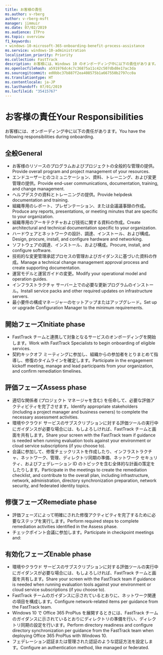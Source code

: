 ```yaml
---
title: お客様の責任
ms.author: v-rberg
author: v-rberg-msft
manager: jimmuir
ms.date: 07/02/2019
ms.audience: ITPro
ms.topic: overview
f1_keywords:
- windows-10-microsoft-365-onboarding-benefit-process-assistance
ms.service: windows-10-administration
localization_priority: Priority
ms.collection: FastTrack
description: お客様には、Windows 10 のオンボーディング中に以下の責任があります。
ms.openlocfilehash: a591976dc4c7c36875a11c42c507dbd8e17ac3da
ms.sourcegitcommit: ed0bbc37b887f2ea408575b1a667550b2797cc0a
ms.translationtype: HT
ms.contentlocale: ja-JP
ms.lasthandoff: 07/01/2019
ms.locfileid: "35415767"
---
```

# <a name="your-responsibilities"></a><span data-ttu-id="a5877-103">お客様の責任</span><span class="sxs-lookup"><span data-stu-id="a5877-103">Your Responsibilities</span></span>

<span data-ttu-id="a5877-104">お客様には、オンボーディング中に以下の責任があります。</span><span class="sxs-lookup"><span data-stu-id="a5877-104">You have the following responsibilities during onboarding.</span></span>

## <a name="general"></a><span data-ttu-id="a5877-105">全般</span><span class="sxs-lookup"><span data-stu-id="a5877-105">General</span></span>

- <span data-ttu-id="a5877-106">お客様のリソースのプログラムおよびプロジェクトの全般的な管理の提供。</span><span class="sxs-lookup"><span data-stu-id="a5877-106">Provide overall program and project management of your resources.</span></span>
- <span data-ttu-id="a5877-107">エンドユーザーとのコミュニケーション、資料、トレーニング、および変更管理の提供。</span><span class="sxs-lookup"><span data-stu-id="a5877-107">Provide end-user communications, documentation, training, and change management.</span></span>
- <span data-ttu-id="a5877-108">ヘルプデスクの資料とトレーニングの提供。</span><span class="sxs-lookup"><span data-stu-id="a5877-108">Provide helpdesk documentation and training.</span></span>
- <span data-ttu-id="a5877-109">組織専用のレポート、プレゼンテーション、または会議議事録の作成。</span><span class="sxs-lookup"><span data-stu-id="a5877-109">Produce any reports, presentations, or meeting minutes that are specific to your organization.</span></span>
- <span data-ttu-id="a5877-110">組織専用のアーキテクチャおよび技術に関する資料の作成。</span><span class="sxs-lookup"><span data-stu-id="a5877-110">Create architectural and technical documentation specific to your organization.</span></span>
- <span data-ttu-id="a5877-111">ハードウェアとネットワークの設計、調達、インストール、および構成。</span><span class="sxs-lookup"><span data-stu-id="a5877-111">Design, procure, install, and configure hardware and networking.</span></span>
- <span data-ttu-id="a5877-112">ソフトウェアの調達、インストール、および構成。</span><span class="sxs-lookup"><span data-stu-id="a5877-112">Procure, install, and configure software.</span></span>
- <span data-ttu-id="a5877-113">技術的な変更管理承認プロセスの管理およびガイダンスに基づいた資料の作成。</span><span class="sxs-lookup"><span data-stu-id="a5877-113">Manage a technical change management approval process and create supporting documentation.</span></span>
- <span data-ttu-id="a5877-114">運営モデルと運営ガイドの変更。</span><span class="sxs-lookup"><span data-stu-id="a5877-114">Modify your operational model and operation guides.</span></span>
- <span data-ttu-id="a5877-115">インフラストラクチャ サーバー上での必要な更新プログラムのインストール。</span><span class="sxs-lookup"><span data-stu-id="a5877-115">Install service packs and other required updates on infrastructure servers.</span></span>
- <span data-ttu-id="a5877-116">最小要件の構成マネージャーのセットアップまたはアップグレード。</span><span class="sxs-lookup"><span data-stu-id="a5877-116">Set up or upgrade Configuration Manager to the minimum requirements.</span></span>

## <a name="initiate-phase"></a><span data-ttu-id="a5877-117">開始フェーズ</span><span class="sxs-lookup"><span data-stu-id="a5877-117">Initiate phase</span></span>

- <span data-ttu-id="a5877-118">FastTrack チームと連携して対象となるサービスのオンボーディングを開始します。</span><span class="sxs-lookup"><span data-stu-id="a5877-118">Work with FastTrack Specialists to begin onboarding of eligible services.</span></span>
- <span data-ttu-id="a5877-119">契約キックオフ ミーティングに参加し、組織からの参加者をとりまとめて指導し、修復のタイムラインを確定します。</span><span class="sxs-lookup"><span data-stu-id="a5877-119">Participate in the engagement kickoff meeting, manage and lead participants from your organization, and confirm remediation timelines.</span></span>

## <a name="assess-phase"></a><span data-ttu-id="a5877-120">評価フェーズ</span><span class="sxs-lookup"><span data-stu-id="a5877-120">Assess phase</span></span>

- <span data-ttu-id="a5877-121">適切な関係者 (プロジェクト マネージャを含む) を任命して、必要な評価アクティビティを完了させます。</span><span class="sxs-lookup"><span data-stu-id="a5877-121">Identify appropriate stakeholders (including a project manager and business owners) to complete the necessary assessment activities.</span></span>
- <span data-ttu-id="a5877-122">環境やクラウド サービスのサブスクリプションに対する評価ツールの実行中にガイダンスが必要な場合には、もしよろしければ、FastTrack チームと画面を共有します。</span><span class="sxs-lookup"><span data-stu-id="a5877-122">Share your screen with the FastTrack team if guidance is needed when running evaluation tools against your environment or cloud service subscriptions (if you choose to).</span></span>
- <span data-ttu-id="a5877-123">会議に参加して、修復チェックリストを作成したり、インフラストラクチャ、ネットワーク、管理、ディレクトリ同期の準備、ネットワーク セキュリティ、およびフェデレーション ID のトピックを含む全体的な計画の策定をしたりします。</span><span class="sxs-lookup"><span data-stu-id="a5877-123">Participate in the meetings to create the remediation checklist, and contribute to the overall plan, including infrastructure, network, administration, directory synchronization preparation, network security, and federated identity topics.</span></span>

## <a name="remediate-phase"></a><span data-ttu-id="a5877-124">修復フェーズ</span><span class="sxs-lookup"><span data-stu-id="a5877-124">Remediate phase</span></span>

- <span data-ttu-id="a5877-125">評価フェーズによって明確にされた修復アクティビティを完了するために必要なステップを実行します。</span><span class="sxs-lookup"><span data-stu-id="a5877-125">Perform required steps to complete remediation activities identified in the Assess phase.</span></span>
- <span data-ttu-id="a5877-126">チェックポイント会議に参加します。</span><span class="sxs-lookup"><span data-stu-id="a5877-126">Participate in checkpoint meetings and:</span></span>

## <a name="enable-phase"></a><span data-ttu-id="a5877-127">有効化フェーズ</span><span class="sxs-lookup"><span data-stu-id="a5877-127">Enable phase</span></span>

- <span data-ttu-id="a5877-128">環境やクラウド サービスのサブスクリプションに対する評価ツールの実行中にガイダンスが必要な場合には、もしよろしければ、FastTrack チームと画面を共有します。</span><span class="sxs-lookup"><span data-stu-id="a5877-128">Share your screen with the FastTrack team if guidance is needed when running evaluation tools against your environment or cloud service subscriptions (if you choose to).</span></span>
- <span data-ttu-id="a5877-129">FastTrack チームのガイダンスに示されているとおりに、ネットワーク関連の項目を構成します。</span><span class="sxs-lookup"><span data-stu-id="a5877-129">Configure network-related items per guidance from the FastTrack team.</span></span>
- <span data-ttu-id="a5877-130">Windows 10 で Office 365 ProPlus を展開するときには、FastTrack チームのガイダンスに示されているとおりにディレクトリの準備を行い、ディレクトリ同期の設定を行います。</span><span class="sxs-lookup"><span data-stu-id="a5877-130">Perform directory readiness and configure directory synchronization per guidance from the FastTrack team when deploying Office 365 ProPlus with Windows 10.</span></span>
- <span data-ttu-id="a5877-131">フェデレーション認証または管理された認証のような認証方法を設定します。</span><span class="sxs-lookup"><span data-stu-id="a5877-131">Configure an authentication method, like managed or federated.</span></span>







  

  

 